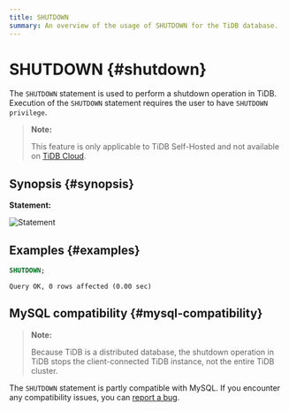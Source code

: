 ```yaml
---
title: SHUTDOWN
summary: An overview of the usage of SHUTDOWN for the TiDB database.
---
```


# SHUTDOWN {#shutdown}

The `SHUTDOWN` statement is used to perform a shutdown operation in TiDB. Execution of the `SHUTDOWN` statement requires the user to have `SHUTDOWN privilege`.

> **Note:**
>
> This feature is only applicable to TiDB Self-Hosted and not available on [TiDB Cloud](https://docs.pingcap.com/tidbcloud/).

## Synopsis {#synopsis}

**Statement:**

![Statement](/media/sqlgram/ShutdownStmt.png)

## Examples {#examples}

```sql
SHUTDOWN;
```

    Query OK, 0 rows affected (0.00 sec)

## MySQL compatibility {#mysql-compatibility}

> **Note:**
>
> Because TiDB is a distributed database, the shutdown operation in TiDB stops the client-connected TiDB instance, not the entire TiDB cluster.

The `SHUTDOWN` statement is partly compatible with MySQL. If you encounter any compatibility issues, you can [report a bug](https://docs.pingcap.com/tidb/stable/support).
